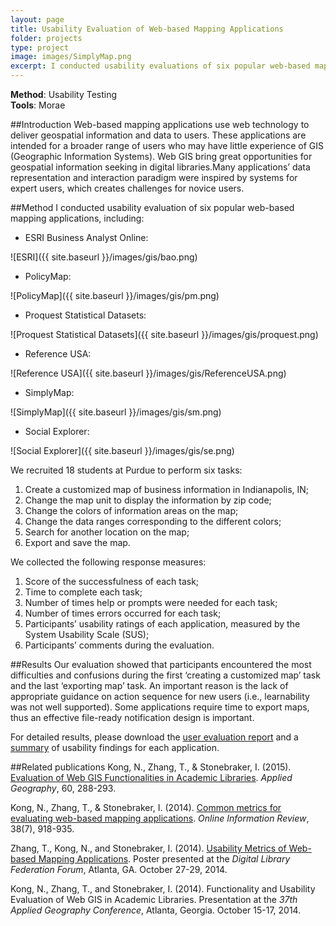 ```yaml
---
layout: page
title: Usability Evaluation of Web-based Mapping Applications
folder: projects
type: project
image: images/SimplyMap.png
excerpt: I conducted usability evaluations of six popular web-based mapping applications including ESRI Business Analyst Online, PolicyMap, Proquest Statistical Datasets, Reference USA, SimplyMap, and Social Explorer.These applications are designed for users with little GIS experience to create data visulizations with geographic maps. It is thus important for the applications to balance the GIS funtionalities and users' learning efforts.    
---
```


**Method**: Usability Testing        
**Tools**: Morae

##Introduction
Web-based mapping applications use web technology to deliver geospatial information and data to users. These applications are intended for a broader range of users who may have little experience of GIS (Geographic Information Systems). Web GIS bring great opportunities for geospatial information seeking in digital libraries.Many applications’ data representation and interaction paradigm were inspired by systems for expert users, which creates challenges for novice users.

##Method
I conducted usability evaluation of six popular web-based mapping applications, including:

- ESRI Business Analyst Online:   

![ESRI]({{ site.baseurl }}/images/gis/bao.png)

- PolicyMap:   

![PolicyMap]({{ site.baseurl }}/images/gis/pm.png)

- Proquest Statistical Datasets:   

![Proquest Statistical Datasets]({{ site.baseurl }}/images/gis/proquest.png)

- Reference USA:   

![Reference USA]({{ site.baseurl }}/images/gis/ReferenceUSA.png)

- SimplyMap:   

![SimplyMap]({{ site.baseurl }}/images/gis/sm.png)

- Social Explorer:   

![Social Explorer]({{ site.baseurl }}/images/gis/se.png)

We recruited 18 students at Purdue to perform six tasks:  

1. Create a customized map of business information in Indianapolis, IN;
2. Change the map unit to display the information by zip code;
3. Change the colors of information areas on the map;
4. Change the data ranges corresponding to the different colors;
5. Search for another location on the map;
6. Export and save the map.

We collected the following response measures:  

1. Score of the successfulness of each task;
2. Time to complete each task;
3. Number of times help or prompts were needed for each task;
4. Number of times errors occurred for each task;
5. Participants’ usability ratings of each application, measured by the System Usability Scale (SUS);
6. Participants’ comments during the evaluation.

##Results
Our evaluation showed that participants encountered the most difficulties and confusions during the first ‘creating a customized map’ task and the last ‘exporting map’ task. An important reason is the lack of appropriate guidance on action sequence for new users (i.e., learnability was not well supported). Some applications require time to export maps, thus an effective file-ready notification design is important.

For detailed results, please download the [user evaluation report](assets/gisusabilitytestreport.pdf) and a [summary](assets/gissummary.pdf) of usability findings for each application.

##Related publications
Kong, N., Zhang, T., & Stonebraker, I. (2015). [Evaluation of Web GIS Functionalities in Academic Libraries](http://www.sciencedirect.com/science/article/pii/S0143622814002720). *Applied Geography*, 60, 288-293.  

Kong, N., Zhang, T., & Stonebraker, I. (2014). [Common metrics for evaluating web-based mapping applications](http://dx.doi.org/10.1108/OIR-06-2014-0140). *Online Information Review*, 38(7), 918-935.  

Zhang, T., Kong, N., and Stonebraker, I. (2014). [Usability Metrics of Web-based Mapping Applications](http://docs.lib.purdue.edu/lib_fspres/80/). Poster presented at the *Digital Library Federation Forum*, Atlanta, GA. October 27-29, 2014.

Kong, N., Zhang, T., and Stonebraker, I. (2014). Functionality and Usability Evaluation of Web GIS in Academic Libraries. Presentation at the *37th Applied Geography Conference*, Atlanta, Georgia. October 15-17, 2014.
